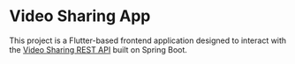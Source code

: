 # Video Sharing App

This project is a Flutter-based frontend application designed to interact with the [Video Sharing REST API](https://github.com/ntandat64dev/video-sharing-api) built on Spring Boot.